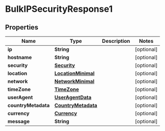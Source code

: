 # BulkIPSecurityResponse1

## Properties

Name | Type | Description | Notes
------------ | ------------- | ------------- | -------------
**ip** | **String** |  | [optional] 
**hostname** | **String** |  | [optional] 
**security** | [**Security**](Security.md) |  | [optional] 
**location** | [**LocationMinimal**](LocationMinimal.md) |  | [optional] 
**network** | [**NetworkMinimal**](NetworkMinimal.md) |  | [optional] 
**timeZone** | [**TimeZone**](TimeZone.md) |  | [optional] 
**userAgent** | [**UserAgentData**](UserAgentData.md) |  | [optional] 
**countryMetadata** | [**CountryMetadata**](CountryMetadata.md) |  | [optional] 
**currency** | [**Currency**](Currency.md) |  | [optional] 
**message** | **String** |  | [optional] 


